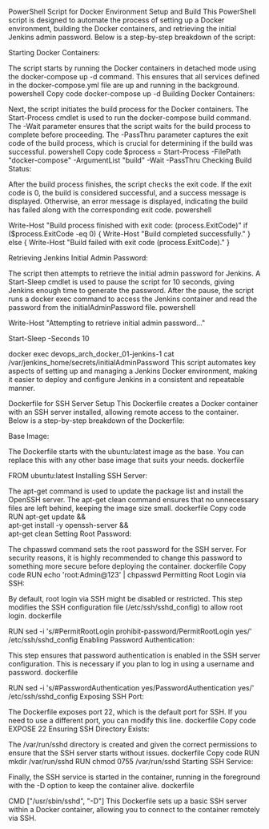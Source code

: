 PowerShell Script for Docker Environment Setup and Build
This PowerShell script is designed to automate the process of setting up a Docker environment, building the Docker containers, and retrieving the initial Jenkins admin password. Below is a step-by-step breakdown of the script:

Starting Docker Containers:

The script starts by running the Docker containers in detached mode using the docker-compose up -d command. This ensures that all services defined in the docker-compose.yml file are up and running in the background.
powershell
Copy code
docker-compose up -d
Building Docker Containers:

Next, the script initiates the build process for the Docker containers. The Start-Process cmdlet is used to run the docker-compose build command. The -Wait parameter ensures that the script waits for the build process to complete before proceeding. The -PassThru parameter captures the exit code of the build process, which is crucial for determining if the build was successful.
powershell
Copy code
$process = Start-Process -FilePath "docker-compose" -ArgumentList "build" -Wait -PassThru
Checking Build Status:

After the build process finishes, the script checks the exit code. If the exit code is 0, the build is considered successful, and a success message is displayed. Otherwise, an error message is displayed, indicating the build has failed along with the corresponding exit code.
powershell


Write-Host "Build process finished with exit code: $($process.ExitCode)"
if ($process.ExitCode -eq 0) {
    Write-Host "Build completed successfully."
} else {
    Write-Host "Build failed with exit code $($process.ExitCode)."
}

Retrieving Jenkins Initial Admin Password:

The script then attempts to retrieve the initial admin password for Jenkins. A Start-Sleep cmdlet is used to pause the script for 10 seconds, giving Jenkins enough time to generate the password. After the pause, the script runs a docker exec command to access the Jenkins container and read the password from the initialAdminPassword file.
powershell

Write-Host "Attempting to retrieve initial admin password..."

Start-Sleep -Seconds 10

docker exec devops_arch_docker_01-jenkins-1 cat /var/jenkins_home/secrets/initialAdminPassword
This script automates key aspects of setting up and managing a Jenkins Docker environment, making it easier to deploy and configure Jenkins in a consistent and repeatable manner.

Dockerfile for SSH Server Setup
This Dockerfile creates a Docker container with an SSH server installed, allowing remote access to the container. Below is a step-by-step breakdown of the Dockerfile:

Base Image:

The Dockerfile starts with the ubuntu:latest image as the base. You can replace this with any other base image that suits your needs.
dockerfile

FROM ubuntu:latest
Installing SSH Server:

The apt-get command is used to update the package list and install the OpenSSH server. The apt-get clean command ensures that no unnecessary files are left behind, keeping the image size small.
dockerfile
Copy code
RUN apt-get update && \
    apt-get install -y openssh-server && \
    apt-get clean
Setting Root Password:

The chpasswd command sets the root password for the SSH server. For security reasons, it is highly recommended to change this password to something more secure before deploying the container.
dockerfile
Copy code
RUN echo 'root:Admin@123' | chpasswd
Permitting Root Login via SSH:

By default, root login via SSH might be disabled or restricted. This step modifies the SSH configuration file (/etc/ssh/sshd_config) to allow root login.
dockerfile

RUN sed -i 's/#PermitRootLogin prohibit-password/PermitRootLogin yes/' /etc/ssh/sshd_config
Enabling Password Authentication:

This step ensures that password authentication is enabled in the SSH server configuration. This is necessary if you plan to log in using a username and password.
dockerfile

RUN sed -i 's/#PasswordAuthentication yes/PasswordAuthentication yes/' /etc/ssh/sshd_config
Exposing SSH Port:

The Dockerfile exposes port 22, which is the default port for SSH. If you need to use a different port, you can modify this line.
dockerfile
Copy code
EXPOSE 22
Ensuring SSH Directory Exists:

The /var/run/sshd directory is created and given the correct permissions to ensure that the SSH server starts without issues.
dockerfile
Copy code
RUN mkdir /var/run/sshd 
RUN chmod 0755 /var/run/sshd
Starting SSH Service:

Finally, the SSH service is started in the container, running in the foreground with the -D option to keep the container alive.
dockerfile

CMD ["/usr/sbin/sshd", "-D"]
This Dockerfile sets up a basic SSH server within a Docker container, allowing you to connect to the container remotely via SSH.
